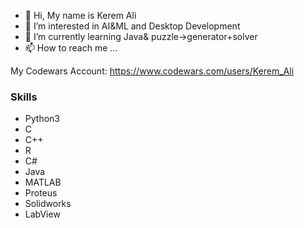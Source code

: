 - 👋 Hi, My name is Kerem Ali
- 👀 I’m interested in AI&ML and Desktop Development
- 🌱 I’m currently learning Java& puzzle->generator+solver
- 📫 How to reach me ...

My Codewars Account: https://www.codewars.com/users/Kerem_Ali
<!---
Kerem-Ali/Kerem-Ali is a ✨ special ✨ repository because its `README.md` (this file) appears on your GitHub profile.
You can click the Preview link to take a look at your changes.
--->

### Skills
- Python3
- C
- C++
- R
- C#
- Java
- MATLAB
- Proteus
- Solidworks
- LabView

